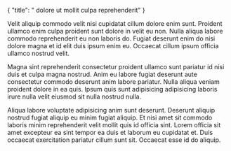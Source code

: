 {
  "title": " dolore ut mollit culpa reprehenderit"
}

Velit aliquip commodo velit nisi cupidatat cillum dolore enim sunt. Proident ullamco enim culpa proident sunt dolore in velit eu non. Nulla aliqua labore commodo reprehenderit eu non laboris do. Fugiat deserunt enim do nisi dolore magna et id elit duis ipsum enim eu. Occaecat cillum ipsum officia ullamco nostrud velit.

Magna sint reprehenderit consectetur proident ullamco sunt pariatur id nisi duis et culpa magna nostrud. Anim eu labore fugiat deserunt aute consectetur commodo deserunt anim labore pariatur. Nulla aliqua veniam proident dolore in ea quis. Ipsum quis sunt adipisicing adipisicing laboris irure nulla velit eiusmod sit nulla nostrud nulla.

Aliqua labore voluptate adipisicing anim sunt deserunt. Deserunt aliquip nostrud fugiat aliquip eu minim fugiat aliquip. Et nisi amet sit commodo laboris minim reprehenderit velit mollit quis id officia sint. Lorem officia sit amet excepteur ea sint tempor ea duis et laborum eu cupidatat et. Duis occaecat exercitation pariatur cillum sunt sit. Occaecat esse id do aliquip.
